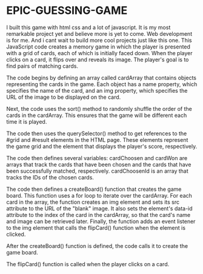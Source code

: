 # EPIC-GUESSING-GAME
I built this game with html css and a lot of javascript. It is my most remarkable project yet and believe more is yet to come. Web development is for me. And i cant wait to build more cool projects just like this one.
This JavaScript code creates a memory game in which the player is presented with a grid of cards, each of which is initially faced down. When the player clicks on a card, it flips over and reveals its image. The player's goal is to find pairs of matching cards.

The code begins by defining an array called cardArray that contains objects representing the cards in the game. Each object has a name property, which specifies the name of the card, and an img property, which specifies the URL of the image to be displayed on the card.

Next, the code uses the sort() method to randomly shuffle the order of the cards in the cardArray. This ensures that the game will be different each time it is played.

The code then uses the querySelector() method to get references to the #grid and #result elements in the HTML page. These elements represent the game grid and the element that displays the player's score, respectively.

The code then defines several variables: cardChoosen and cardWon are arrays that track the cards that have been chosen and the cards that have been successfully matched, respectively. cardChoosenId is an array that tracks the IDs of the chosen cards.

The code then defines a createBoard() function that creates the game board. This function uses a for loop to iterate over the cardArray. For each card in the array, the function creates an img element and sets its src attribute to the URL of the "blank" image. It also sets the element's data-id attribute to the index of the card in the cardArray, so that the card's name and image can be retrieved later. Finally, the function adds an event listener to the img element that calls the flipCard() function when the element is clicked.

After the createBoard() function is defined, the code calls it to create the game board.

The flipCard() function is called when the player clicks on a card. 
